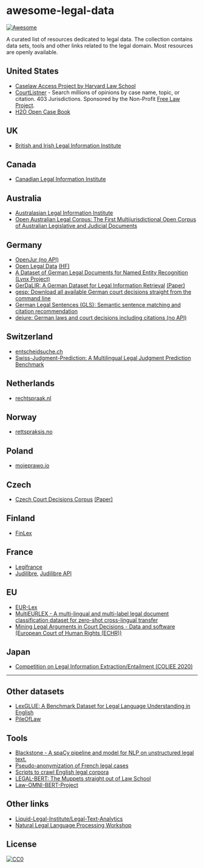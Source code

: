 # awesome-legal-data

[![Awesome](https://cdn.rawgit.com/sindresorhus/awesome/d7305f38d29fed78fa85652e3a63e154dd8e8829/media/badge.svg)](https://github.com/sindresorhus/awesome)


A curated list of resources dedicated to legal data. 
The collection contains data sets, tools and other links related to the legal domain. 
Most resources are openly available.

## United States

- [Caselaw Access Project by Harvard Law School](https://case.law/)
- [CourtListner](https://courtlistener.com) - Search millions of opinions by case name, topic, or citation. 403 Jurisdictions. Sponsored by the Non-Profit [Free Law Project](https://free.law).
- [H2O Open Case Book](https://opencasebook.org/)

## UK

- [British and Irish Legal Information Institute](http://www.bailii.org/)

## Canada

- [Canadian Legal Information Institute](https://www.canlii.org/en/)

## Australia

- [Australasian Legal Information Institute](http://www.austlii.edu.au/)
- [Open Australian Legal Corpus: The First Multijurisdictional Open Corpus of Australian Legislative and Judicial Documents](https://huggingface.co/datasets/umarbutler/open-australian-legal-corpus)

## Germany

- [OpenJur (no API)](https://openjur.de/)
- [Open Legal Data](https://openlegaldata.io/) [(HF)](https://huggingface.co/openlegaldata)
- [A Dataset of German Legal Documents for Named Entity Recognition (Lynx Project)](https://github.com/elenanereiss/Legal-Entity-Recognition)
- [GerDaLIR: A German Dataset for Legal Information Retrieval](https://github.com/lavis-nlp/GerDaLIR) [(Paper)](https://aclanthology.org/2021.nllp-1.13.pdf)
- [gesp: Download all available German court decisions straight from the command line](https://github.com/niklaswais/gesp)
- [German Legal Sentences (GLS): Semantic sentence matching and citation recommendation](https://huggingface.co/datasets/lavis-nlp/german_legal_sentences)
- [dejure: German laws and court decisions including citations (no API)](https://dejure.org/)

## Switzerland

- [entscheidsuche.ch](https://entscheidsuche.ch/)
- [Swiss-Judgment-Prediction: A Multilingual Legal Judgment Prediction Benchmark](https://arxiv.org/abs/2110.00806)

## Netherlands

- [rechtspraak.nl](https://www.rechtspraak.nl/)

## Norway

- [rettspraksis.no](https://rettspraksis.no/wiki/Forside)

## Poland

- [mojeprawo.io](https://mojeprawo.io/)

## Czech

- [Czech Court Decisions Corpus](https://lindat.mff.cuni.cz/repository/xmlui/handle/11372/LRT-3052) [(Paper)](https://arxiv.org/pdf/1910.09513.pdf)

## Finland

- [FinLex](https://www.finlex.fi/en/)

## France

- [Legifrance](https://www.legifrance.gouv.fr/Traductions/en-English)
- [Judilibre](https://www.courdecassation.fr/acces-rapide-judilibre), [Judilibre API](https://www.courdecassation.fr/toutes-les-actualites/2021/10/01/judilibre-les-decisions-judiciaires-en-open-data)


## EU

- [EUR-Lex](https://eur-lex.europa.eu/)
- [MultiEURLEX - A multi-lingual and multi-label legal document classification dataset for zero-shot cross-lingual transfer](https://arxiv.org/abs/2109.00904)
- [Mining Legal Arguments in Court Decisions - Data and software (European Court of Human Rights (ECHR))](https://github.com/trusthlt/mining-legal-arguments)

## Japan

- [Competition on Legal Information Extraction/Entailment (COLIEE 2020)](https://sites.ualberta.ca/~rabelo/COLIEE2020/)

---

## Other datasets

- [LexGLUE: A Benchmark Dataset for Legal Language Understanding in English](https://github.com/coastalcph/lex-glue)
- [PileOfLaw](https://github.com/Breakend/PileOfLaw)

## Tools

- [Blackstone - A spaCy pipeline and model for NLP on unstructured legal text.](https://github.com/ICLRandD/Blackstone)
- [Pseudo-anonymization of French legal cases](https://github.com/ELS-RD/anonymisation)
- [Scripts to crawl English legal corpora](https://github.com/iliaschalkidis/LegalCrawler)
- [LEGAL-BERT: The Muppets straight out of Law School](https://arxiv.org/abs/2010.02559)
- [Law-OMNI-BERT-Project](https://github.com/Lukas-Justen/Law-OMNI-BERT-Project)

## Other links

- [Liquid-Legal-Institute/Legal-Text-Analytics](https://github.com/Liquid-Legal-Institute/Legal-Text-Analytics)
- [Natural Legal Language Processing Workshop](https://nllpw.org/)

## License

[![CC0](http://mirrors.creativecommons.org/presskit/buttons/88x31/svg/cc-zero.svg)](https://creativecommons.org/publicdomain/zero/1.0/)
